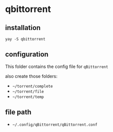 # qbittorrent

## installation

```
yay -S qbittorrent
```

## configuration

This folder contains the config file for `qBittorrent`

also create those folders:
- `~/torrent/complete`
- `~/torrent/file`
- `~/torrent/temp`

## file path

- `~/.config/qBittorrent/qBittorrent.conf`
